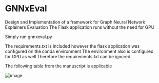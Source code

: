 # GNNxEval
Design and Implementation of a framework for Graph Neural Network Explainers Evaluation
The Flask application runs without the need for GPU

Simply run gnnxeval.py

The requirements.txt is included however the flask application was configured on the conda environment
The environment also is configured for GPU as well
Therefore the requirements.txt can be ignored

The following table from the manuscript is applicable

![image](https://github.com/affanahmed373/GNNxEval/assets/56910741/07e5d049-26fa-4b90-aa94-b45679d54919)



